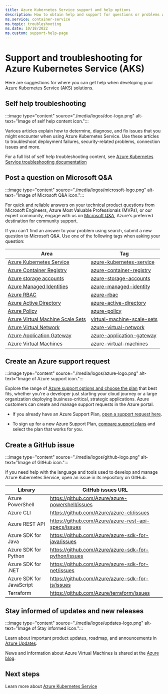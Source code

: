 ```yaml
---
title: Azure Kubernetes Service support and help options 
description: How to obtain help and support for questions or problems when you create solutions using Azure Kubernetes Service. 
ms.service: container-service
ms.topic: troubleshooting
ms.date: 10/18/2022
ms.custom: support-help-page
---
```


# Support and troubleshooting for Azure Kubernetes Service (AKS)

Here are suggestions for where you can get help when developing your Azure Kubernetes Service (AKS) solutions.

## Self help troubleshooting

:::image type="content" source="./media/logos/doc-logo.png" alt-text="Image of self help content icon.":::

Various articles explain how to determine, diagnose, and fix issues that you might encounter when using Azure Kubernetes Service. Use these articles to troubleshoot deployment failures, security-related problems, connection issues and more.

For a full list of self help troubleshooting content, see [Azure Kubernetes Service troubleshooting documentation](/troubleshoot/azure/azure-kubernetes/welcome-azure-kubernetes)

## Post a question on Microsoft Q&A

:::image type="content" source="./media/logos/microsoft-logo.png" alt-text="Image of Microsoft Q&A icon.":::

For quick and reliable answers on your technical product questions from Microsoft Engineers, Azure Most Valuable Professionals (MVPs), or our expert community, engage with us on [Microsoft Q&A](/answers/products/azure), Azure's preferred destination for community support.

If you can't find an answer to your problem using search, submit a new question to Microsoft Q&A. Use one of the following tags when asking your question:

| Area | Tag |
|-------|----------------------|
| [Azure Kubernetes Service](intro-kubernetes.md) | [azure-kubernetes-service](/answers/topics/azure-kubernetes-service.html)|
| [Azure Container Registry](../container-registry/container-registry-intro.md) | [azure-container-registry](/answers/topics/azure-container-registry.html)|
| [Azure storage accounts](../storage/common/storage-account-overview.md) | [azure-storage-accounts](/answers/topics/azure-storage-accounts.html)|
| [Azure Managed Identities](../active-directory/managed-identities-azure-resources/overview.md) | [azure-managed-identity](/answers/topics/azure-managed-identity.html) |
| [Azure RBAC](../role-based-access-control/overview.md) | [azure-rbac](/answers/topics/azure-rbac.html)|
| [Azure Active Directory](../active-directory/fundamentals/active-directory-whatis.md) | [azure-active-directory](/answers/topics/azure-active-directory.html)|
| [Azure Policy](../governance/policy/overview.md) | [azure-policy](/answers/topics/azure-policy.html)|
| [Azure Virtual Machine Scale Sets](../virtual-machine-scale-sets/overview.md) | [virtual-machine-scale-sets](/answers/topics/azure-virtual-machine-scale-sets.html)|
| [Azure Virtual Network](../virtual-network/network-overview.md) | [azure-virtual-network](/answers/topics/azure-virtual-network.html)|
| [Azure Application Gateway](../application-gateway/overview.md) | [azure-application-gateway](/answers/topics/azure-application-gateway.html)|
| [Azure Virtual Machines](../virtual-machines/linux/overview.md) | [azure-virtual-machines](/answers/topics/azure-virtual-machines.html) |

## Create an Azure support request

:::image type="content" source="./media/logos/azure-logo.png" alt-text="Image of Azure support icon.":::

Explore the range of [Azure support options and choose the plan](https://azure.microsoft.com/support/plans) that best fits, whether you're a developer just starting your cloud journey or a large organization deploying business-critical, strategic applications. Azure customers can create and manage support requests in the Azure portal.

- If you already have an Azure Support Plan, [open a support request here](https://portal.azure.com/#blade/Microsoft_Azure_Support/HelpAndSupportBlade/newsupportrequest).

- To sign up for a new Azure Support Plan, [compare support plans](https://azure.microsoft.com/support/plans/) and select the plan that works for you.

## Create a GitHub issue

:::image type="content" source="./media/logos/github-logo.png" alt-text="Image of GitHub icon.":::

If you need help with the language and tools used to develop and manage Azure Kubernetes Service, open an issue in its repository on GitHub.

| Library | GitHub issues URL|
| --- | --- |
| Azure PowerShell | https://github.com/Azure/azure-powershell/issues |
| Azure CLI | https://github.com/Azure/azure-cli/issues | 
| Azure REST API | https://github.com/Azure/azure-rest-api-specs/issues | 
| Azure SDK for Java | https://github.com/Azure/azure-sdk-for-java/issues | 
| Azure SDK for Python | https://github.com/Azure/azure-sdk-for-python/issues | 
| Azure SDK for .NET | https://github.com/Azure/azure-sdk-for-net/issues | 
| Azure SDK for JavaScript | https://github.com/Azure/azure-sdk-for-js/issues | 
| Terraform | https://github.com/Azure/terraform/issues | 

## Stay informed of updates and new releases

:::image type="content" source="./media/logos/updates-logo.png" alt-text="Image of Stay informed icon.":::

Learn about important product updates, roadmap, and announcements in [Azure Updates](https://azure.microsoft.com/updates/?category=compute).

News and information about Azure Virtual Machines is shared at the [Azure blog](https://azure.microsoft.com/blog/topics/virtual-machines/).

## Next steps

Learn more about [Azure Kubernetes Service](./index.yml)